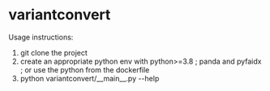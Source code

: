 # variantconvert

Usage instructions:
1) git clone the project
2) create an appropriate python env with python>=3.8 ; panda and pyfaidx ; or use the python from the dockerfile
3) python variantconvert/\_\_main\_\_.py --help
